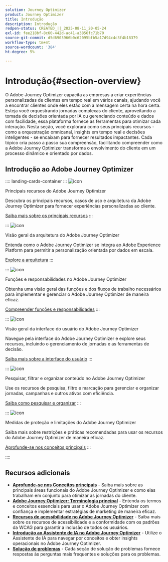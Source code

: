 ```yaml
---
solution: Journey Optimizer
product: Journey Optimizer
title: Introdução
description: Introdução
redpen-status: CREATED_||_2025-08-11_20-05-24
exl-id: fee218bf-8c60-442d-ac41-a3856fc71b70
source-git-commit: d5d6903966b0c62095bfb5a17d94c4c3f4b18379
workflow-type: tm+mt
source-wordcount: '384'
ht-degree: 5%

---
```


# Introdução{#section-overview}

O Adobe Journey Optimizer capacita as empresas a criar experiências personalizadas de clientes em tempo real em vários canais, ajudando você a encontrar clientes onde eles estão com a mensagem certa na hora certa. Esteja você orquestrando jornadas complexas do cliente, aproveitando a tomada de decisões orientada por IA ou gerenciando conteúdo e dados com facilidade, essa plataforma fornece as ferramentas para otimizar cada interação. Nesta seção, você explorará como seus principais recursos - como a orquestração omnicanal, insights em tempo real e decisões inteligentes - se encaixam para fornecer resultados impactantes. Cada tópico cria passo a passo sua compreensão, facilitando compreender como a Adobe Journey Optimizer transforma o envolvimento do cliente em um processo dinâmico e orientado por dados.

## Introdução ao Adobe Journey Optimizer

:::: landing-cards-container
:::
![icon](https://cdn.experienceleague.adobe.com/icons/book.svg?lang=pt-BR)

Principais recursos do Adobe Journey Optimizer

Descubra os principais recursos, casos de uso e arquitetura da Adobe Journey Optimizer para fornecer experiências personalizadas ao cliente.

[Saiba mais sobre os principais recursos](../using/start/get-started.md)
:::

:::
![icon](https://cdn.experienceleague.adobe.com/icons/code-branch.svg?lang=pt-BR)

Visão geral da arquitetura do Adobe Journey Optimizer

Entenda como o Adobe Journey Optimizer se integra ao Adobe Experience Platform para permitir a personalização orientada por dados em escala.

[Explore a arquitetura](../using/start/architecture-concepts-redpen.md)
:::

:::
![icon](https://cdn.experienceleague.adobe.com/icons/list-check.svg?lang=pt-BR)

Funções e responsabilidades no Adobe Journey Optimizer

Obtenha uma visão geral das funções e dos fluxos de trabalho necessários para implementar e gerenciar o Adobe Journey Optimizer de maneira eficaz.

[Compreender funções e responsabilidades](../using/start/quick-start.md)
:::

:::
![icon](https://cdn.experienceleague.adobe.com/icons/gear.svg?lang=pt-BR)

Visão geral da interface do usuário do Adobe Journey Optimizer

Navegue pela interface do Adobe Journey Optimizer e explore seus recursos, incluindo o gerenciamento de jornadas e as ferramentas de decisão.

[Saiba mais sobre a interface do usuário](../using/start/user-interface.md)
:::

:::
![icon](https://cdn.experienceleague.adobe.com/icons/circle-play.svg?lang=pt-BR)

Pesquisar, filtrar e organizar conteúdo no Adobe Journey Optimizer

Use os recursos de pesquisa, filtro e marcação para gerenciar e organizar jornadas, campanhas e outros ativos com eficiência.

[Saiba como pesquisar e organizar](../using/start/search-filter-categorize.md)
:::

:::
![icon](https://cdn.experienceleague.adobe.com/icons/puzzle-piece.svg?lang=pt-BR)

Medidas de proteção e limitações do Adobe Journey Optimizer

Saiba mais sobre restrições e práticas recomendadas para usar os recursos do Adobe Journey Optimizer de maneira eficaz.

[Aprofunde-se nos conceitos principais](../using/start/guardrails.md)
:::

::::


## Recursos adicionais

- **[Aprofunde-se nos Conceitos principais](../using/start/functional-areas-redpen.md)** - Saiba mais sobre as principais áreas funcionais do Adobe Journey Optimizer e como elas trabalham em conjunto para otimizar as jornadas do cliente.
- **[Adobe Journey Optimizer: Terminologia principal](../using/start/terminology-md-redpen.md)** - Entenda os termos e conceitos essenciais para usar o Adobe Journey Optimizer com confiança e implementar estratégias de marketing de maneira eficaz.
- **[Recursos de acessibilidade no Adobe Journey Optimizer](../using/start/accessibility.md)** - Saiba mais sobre os recursos de acessibilidade e a conformidade com os padrões da WCAG para garantir a inclusão de todos os usuários.
- **[Introdução ao Assistente de IA no Adobe Journey Optimizer](../using/start/ai-assistant.md)** - Utilize o Assistente de IA para navegar por conceitos e obter insights operacionais no Adobe Journey Optimizer.
- **[Solução de problemas](../using/start/troubleshooting.md)** - Cada seção de solução de problemas fornece respostas às perguntas mais frequentes e soluções para os problemas.

